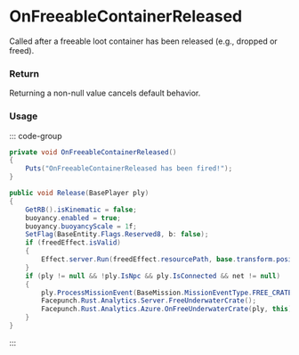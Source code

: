 # OnFreeableContainerReleased
<Badge type="info" text="Entity"/><Badge type="danger" text="Carbon Compatible"/><Badge type="warning" text="Oxide Compatible"/>
Called after a freeable loot container has been released (e.g., dropped or freed).

### Return
Returning a non-null value cancels default behavior.

### Usage
::: code-group
```csharp [Example]
private void OnFreeableContainerReleased()
{
	Puts("OnFreeableContainerReleased has been fired!");
}
```
```csharp [Source — Assembly-CSharp @ FreeableLootContainer]
public void Release(BasePlayer ply)
{
	GetRB().isKinematic = false;
	buoyancy.enabled = true;
	buoyancy.buoyancyScale = 1f;
	SetFlag(BaseEntity.Flags.Reserved8, b: false);
	if (freedEffect.isValid)
	{
		Effect.server.Run(freedEffect.resourcePath, base.transform.position, UnityEngine.Vector3.up);
	}
	if (ply != null && !ply.IsNpc && ply.IsConnected && net != null)
	{
		ply.ProcessMissionEvent(BaseMission.MissionEventType.FREE_CRATE, net.ID, 1f);
		Facepunch.Rust.Analytics.Server.FreeUnderwaterCrate();
		Facepunch.Rust.Analytics.Azure.OnFreeUnderwaterCrate(ply, this);
	}
}

```
:::
